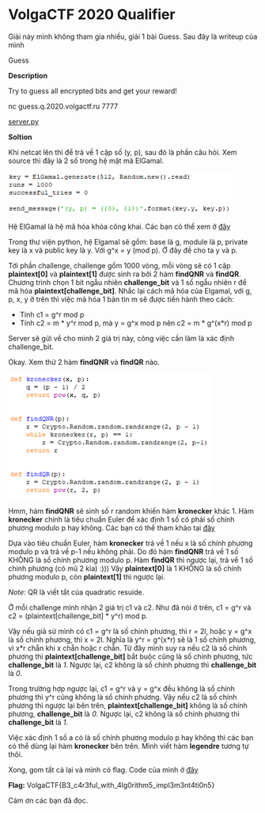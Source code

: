 # VolgaCTF 2020 Qualifier
Giải này mình không tham gia nhiều, giải 1 bài Guess. Sau đây là writeup của mình

Guess

**Description**

Try to guess all encrypted bits and get your reward!

nc guess.q.2020.volgactf.ru 7777

[server.py](server.py)

**Soltion**

Khi netcat lên thì đề trả về 1 cặp số (y, p), sau đó là phần câu hỏi. Xem source thì đây là 2 số trong hệ mật mã ElGamal. 

![alt text](keygen.png)

Hệ ElGamal là hệ mã hóa khóa công khai. Các bạn có thể xem ở [đây](https://en.wikipedia.org/wiki/ElGamal_encryption)

Trong thư viện python, hệ Elgamal sẽ gồm: base là g, module là p, private key là x và public key là y. Với g^x = y (mod p). Ở đây đề cho ta y và p.

Tới phần challenge, challenge gồm 1000 vòng, mỗi vòng sẽ có 1 cặp **plaintext[0]** và **plaintext[1]** được sinh ra bởi 2 hàm **findQNR** và **findQR**. Chương trình chọn 1 bit ngẫu nhiên **challenge_bit** và 1 số ngẫu nhiên r để mã hóa **plaintext[challenge_bit]**. Nhắc lại cách mã hóa của Elgamal, với g, p, x, y ở trên thì việc mã hóa 1 bản tin m sẽ được tiến hành theo cách:

- Tính c1 = g^r mod p
- Tính c2 = m * y^r mod p, mà y = g^x mod p nên c2 = m * g^(x\*r) mod p

Server sẽ gửi về cho mình 2 giá trị này, công việc cần làm là xác định challenge_bit.

Okay. Xem thử 2 hàm **findQNR** và **findQR** nào.

![alt text](quadratic.png)

Hmm, hàm **findQNR** sẽ sinh số r random khiến hàm **kronecker** khác 1. Hàm **kronecker** chính là tiêu chuẩn Euler để xác định 1 số có phải số chính phương modulo p hay không. Các bạn có thể tham khảo tại [đây](https://en.wikipedia.org/wiki/Euler%27s_criterion)

Dựa vào tiêu chuẩn Euler, hàm **kronecker** trả về 1 nếu x là số chính phương modulo p và trả về p-1 nếu không phải. Do đó hàm **findQNR** trả về 1 số KHÔNG là số chính phương modulo p. Hàm **findQR** thì ngược lại, trả về 1 số chính phương (có mũ 2 kìa) :))) Vậy **plaintext[0]** là 1 KHÔNG là số chính phương modulo p, còn **plaintext[1]** thì ngược lại.

*Note*: QR là viết tắt của quadratic resuide.

Ở mỗi challenge mình nhận 2 giá trị c1 và c2. Như đã nói ở trên, c1 = g^r và c2 = (plaintext[challenge_bit] * y^r) mod p. 

Vậy nếu giả sử mình có c1 = g^r là số chính phương, thì r = 2l, hoặc y = g^x là số chính phương, thì x = 2l. Nghĩa là y^r = g^(x\*r) sẽ là 1 số chính phương, vì x\*r chẵn khi x chẵn hoặc r chẵn. Từ đây mình suy ra nếu c2 là số chính phương thì **plaintext[challenge_bit]** bắt buộc cũng là số chính phương, tức **challenge_bit** là *1*. Ngược lại, c2 không là số chính phương thì **challenge_bit** là *0*.

Trong trường hợp ngược lại, c1 = g^r và y = g^x đều không là số chính phương thì y^r cũng không là số chính phương. Vậy nếu c2 là số chính phương thì ngược lại bên trên, **plaintext[challenge_bit]** không là số chính phương, **challenge_bit** là *0*. Ngược lại, c2 không là số chính phương thì **challenge_bit** là *1*.

Việc xác định 1 số a có là số chính phương modulo p hay không thì các bạn có thể dùng lại hàm **kronecker** bên trên. Mình viết hàm **legendre** tương tự thôi.

Xong, gom tất cả lại và mình có flag. Code của mình ở [đây](solution.py)


**Flag:** VolgaCTF{B3_c4r3ful_with_4lg0rithm5_impl3m3nt4ti0n5}

Cám ơn các bạn đã đọc.
